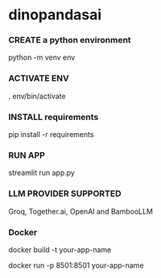 # dinopandasai

### CREATE a python environment
python -m venv env

### ACTIVATE ENV

. env/bin/activate

### INSTALL requirements
pip install -r requirements

### RUN APP
streamlit run app.py

### LLM PROVIDER SUPPORTED 
Groq, Together.ai, OpenAI and BambooLLM

### Docker
docker build -t your-app-name

docker run -p 8501:8501 your-app-name
